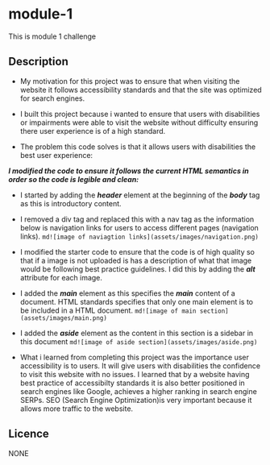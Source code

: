 # module-1
This is module 1 challenge

## Description

- My motivation for this project was to ensure that when visiting the website it follows accessibility standards and that the site was optimized for search engines. 

- I built this project because i wanted to ensure that users with disabilities or impairments were able to visit the website without difficulty ensuring there user experience is of a high standard. 

- The problem this code solves is that it allows users with disabilities the best user experience:

***I modified the code to ensure it follows the current HTML semantics in order so the code is legible and clean:***

- I started by adding the ***header*** element at the beginning of the ***body*** tag as this is introductory content. 

- I removed a div tag and replaced this with a nav tag as the information below is navigation links for users to access different pages (navigation links). 
```md![image of naviagtion links](assets/images/navigation.png)```

- I modified the starter code to ensure that the code is of high quality so that if a image is not uploaded is has a description of what that image would be following best practice guidelines. I did this by adding the ***alt*** attribute for each image. 

- I added the ***main*** element as this specifies the ***main*** content of a document. HTML standards specifies that only one main element is to be included in a HTML document. ```md![image of main section](assets/images/main.png)```

- I added the ***aside*** element as the content in this section is a sidebar in this document ```md![image of aside section](assets/images/aside.png)```

- What i learned from completing this project was the importance user accessibility is to users. It will give users with disabilities the confidence to visit this website with no issues. I learned that by a website having best practice of accessibilty standards it is also better positioned in search engines like Google, achieves a higher ranking in search engine SERPs. SEO (Search Engine Optimization)is very important because it allows more traffic to the website.

## Licence 

NONE


